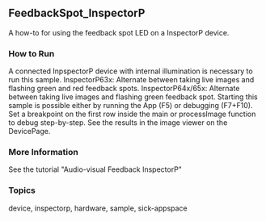 ## FeedbackSpot_InspectorP

A how-to for using the feedback spot LED on a InspectorP device.

### How to Run

A connected InpspectorP device with internal illumination is necessary to run this sample.
InspectorP63x: Alternate between taking live images and flashing green and red feedback spots.
InspectorP64x/65x: Alternate between taking live images and flashing green feedback spot.
Starting this sample is possible either by running the App (F5) or debugging (F7+F10).
Set a breakpoint on the first row inside the main or processImage function to debug step-by-step.
See the results in the image viewer on the DevicePage.

### More Information

See the tutorial "Audio-visual Feedback InspectorP"

### Topics

device, inspectorp, hardware, sample, sick-appspace